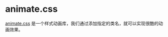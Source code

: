 # animate.css

[animate.css](https://daneden.github.io/animate.css/) 是一个样式动画库，我们通过添加指定的类名，就可以实现很酷的动画效果。
